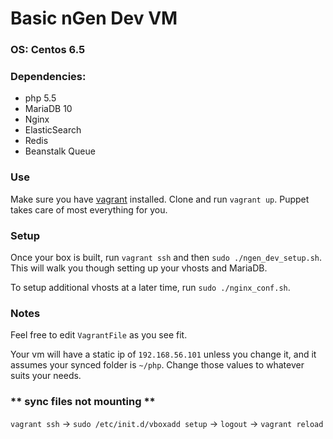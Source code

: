 # Basic nGen Dev VM

### OS: Centos 6.5

### Dependencies:
   - php 5.5
   - MariaDB 10
   - Nginx
   - ElasticSearch
   - Redis
   - Beanstalk Queue

### Use

Make sure you have [vagrant](http://vagrantup.com) installed. Clone and run `vagrant up`. Puppet takes care of most everything for you. 

### Setup

Once your box is built, run `vagrant ssh` and then `sudo ./ngen_dev_setup.sh`. This will walk you though setting up your vhosts and MariaDB.

To setup additional vhosts at a later time, run `sudo ./nginx_conf.sh`.

### Notes

Feel free to edit `VagrantFile` as you see fit.

Your vm will have a static ip of `192.168.56.101` unless you change it, and it assumes your synced folder is `~/php`. Change those values to whatever suits your needs.

### ** sync files not mounting **
`vagrant ssh` -> `sudo /etc/init.d/vboxadd setup` -> `logout` -> `vagrant reload`

